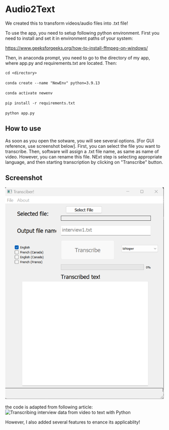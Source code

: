# Audio2Text
We created this to transform videos/audio files into .txt file!


To use the app, you need to setup following python environment. First you need to install <ffmpeg> and set it in environment paths of your system:

https://www.geeksforgeeks.org/how-to-install-ffmpeg-on-windows/

Then, in anaconda prompt, you need to go to the directory of my app, where app.py and requirements.txt are located. Then:

```
cd <directory>

conda create --name "NewEnv" python=3.9.13

conda activate newenv 

pip install -r requirements.txt

python app.py
```
## How to use
As soon as you open the sotware, you will see several options. [For GUI reference, use screenshot below]. 
First, you can select the file you want to transcribe. Then, software will assign a .txt file name, as same as name of video. However, you can rename this file. NExt step is selecting appropriate language, and then starting transcription by clicking on "Transcribe" button.

## Screenshot
![alt text](https://github.com/magnumical/Audio2Text/blob/main/img/img.png?raw=true)

the code is adapted from following article:
![Transcribing interview data from video to text with Python](https://towardsdatascience.com/transcribing-interview-data-from-video-to-text-with-python-5cdb6689eea1)

However, I also added several features to enance its applicablity!
